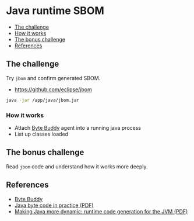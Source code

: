 # Java runtime SBOM

- [The challenge](#the-challenge)
- [How it works](#how-it-works)
- [The bonus challenge](#the-bonus-challenge)
- [References](#references)

## The challenge

Try `jbom` and confirm generated SBOM.

- https://github.com/eclipse/jbom

```bash
java -jar /app/java/jbom.jar
```

### How it works

- Attach [Byte Buddy](https://bytebuddy.net/#/) agent into a running java process
- List up classes loaded

## The bonus challenge

Read `jbom` code and understand how it works more deeply.

## References

- [Byte Buddy](https://bytebuddy.net/#/)
- [Java byte code in practice (PDF)](https://www.jug.ch/events/slides/150916+17_Java_byte_code_in_practice.pdf)
- [Making Java more dynamic: runtime code generation for the JVM (PDF)](https://assets.ctfassets.net/oxjq45e8ilak/7Me2OZM1y0IsmoAEeKgWaW/941b640ae7af83adb5c4733b566313bf/Making_Java_more_dynamic.pdf)
